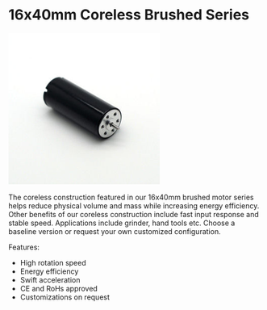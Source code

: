 # 16x40mm Coreless Brushed Series

![16x40mm Coreless Brushed Series](https://github.com/3rdEyeLabs-io/LDO-Motors/blob/main/Coreless%20Motor/16x40mm%20Coreless%20Brushed%20Series/16x40mm%20Coreless%20Brushed%20Series.jpg)

The coreless construction featured in our 16x40mm brushed motor series helps reduce physical volume and mass while increasing energy efficiency. 
Other benefits of our coreless construction include fast input response and stable speed. 
Applications include grinder, hand tools etc. 
Choose a baseline version or request your own customized configuration.

Features:

* High rotation speed
* Energy efficiency
* Swift acceleration
* CE and RoHs approved
* Customizations on request

